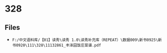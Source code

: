 # 328

## Files

- `F:/中文语料库/【01】读秀\读秀 1.0\读秀补充库（REPEAT）\数据009\新书0925\新书0920\111\328\11132861_丰泽园饭庄菜谱.pdf`
